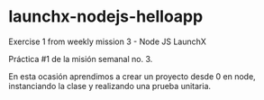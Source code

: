 # launchx-nodejs-helloapp
Exercise 1 from weekly mission 3 - Node JS LaunchX

Práctica #1 de la misión semanal no. 3.

En esta ocasión aprendimos a crear un proyecto desde 0 en node, instanciando la clase y realizando una prueba unitaria.
